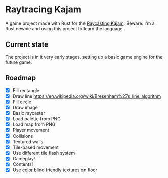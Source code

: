 # Raytracing Kajam

A game project made with Rust for the [Raycasting Kajam](https://alakajam.com/9th-kajam).
Beware: I'm a Rust newbie and using this project to learn the language.

## Current state

The project is in it very early stages, setting up a basic game engine for the future game.

## Roadmap

- [x] Fill rectangle
- [x] Draw line https://en.wikipedia.org/wiki/Bresenham%27s_line_algorithm
- [x] Fill circle
- [x] Draw image
- [x] Basic raycaster
- [x] Load palette from PNG
- [x] Load map from PNG
- [x] Player movement
- [x] Collisions
- [x] Textured walls
- [x] Tile-based movement
- [x] Use different tile flash system
- [x] Gameplay!
- [x] Contents!
- [x] Use color blind friendly textures on floor